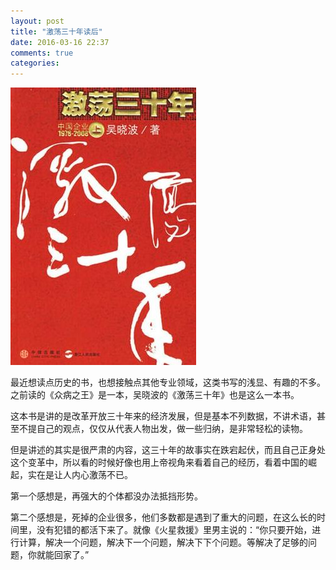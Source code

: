 ```yaml
---
layout: post
title: "激荡三十年读后"
date: 2016-03-16 22:37
comments: true
categories: 
---
```

![激荡三十年](/images/posts/jidang30nian.jpg)

最近想读点历史的书，也想接触点其他专业领域，这类书写的浅显、有趣的不多。之前读的《众病之王》是一本，吴晓波的《激荡三十年》也是这么一本书。

这本书是讲的是改革开放三十年来的经济发展，但是基本不列数据，不讲术语，甚至不提自己的观点，仅仅从代表人物出发，做一些归纳，是非常轻松的读物。

但是讲述的其实是很严肃的内容，这三十年的故事实在跌宕起伏，而且自己正身处这个变革中，所以看的时候好像也用上帝视角来看着自己的经历，看着中国的崛起，实在是让人内心激荡不已。

第一个感想是，再强大的个体都没办法抵挡形势。

第二个感想是，死掉的企业很多，他们多数都是遇到了重大的问题，在这么长的时间里，没有犯错的都活下来了。就像《火星救援》里男主说的：“你只要开始，进行计算，解决一个问题，解决下一个问题，解决下下个问题。等解决了足够的问题，你就能回家了。”